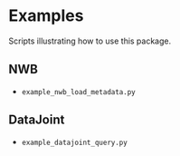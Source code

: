 # Examples
Scripts illustrating how to use this package.

## NWB
* `example_nwb_load_metadata.py`

## DataJoint
* `example_datajoint_query.py`
